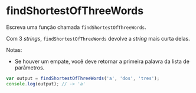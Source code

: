 # findShortestOfThreeWords

Escreva uma função chamada `findShortestOfThreeWords`.

Com 3 _strings_, `findShortestOfThreeWords` devolve a _string_ mais curta delas.

Notas:

* Se houver um empate, você deve retornar a primeira palavra da lista de
  parâmetros.

```javascript
var output = findShortestOfThreeWords('a', 'dos', 'tres');
console.log(output); // -> 'a'
```
